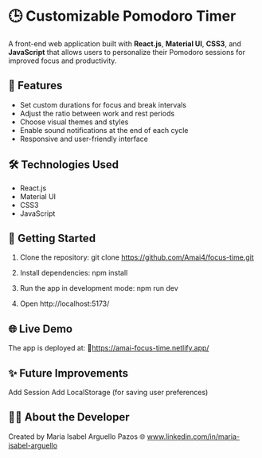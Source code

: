 # 🕒 Customizable Pomodoro Timer

A front-end web application built with **React.js**, **Material UI**, **CSS3**, and **JavaScript** that allows users to personalize their Pomodoro sessions for improved focus and productivity.

## 🎯 Features

- Set custom durations for focus and break intervals  
- Adjust the ratio between work and rest periods  
- Choose visual themes and styles  
- Enable sound notifications at the end of each cycle  
- Responsive and user-friendly interface

## 🛠️ Technologies Used

- React.js  
- Material UI  
- CSS3  
- JavaScript  

## 🚀 Getting Started

1. Clone the repository:
   git clone https://github.com/Amai4/focus-time.git

2. Install dependencies:
   npm install

3. Run the app in development mode:
   npm run dev

4. Open http://localhost:5173/


## 🌐 Live Demo
The app is deployed at: 🔗https://amai-focus-time.netlify.app/

## ✨ Future Improvements

Add Session
Add LocalStorage (for saving user preferences)

## 👩‍💻 About the Developer

Created by Maria Isabel Arguello Pazos
🌐 www.linkedin.com/in/maria-isabel-arguello